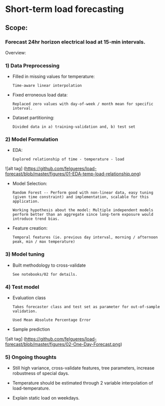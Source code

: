 # Short-term load forecasting

## Scope:

### Forecast 24hr horizon electrical load at 15-min intervals.

Overview:

### 1) Data Preprocessing

-   Filled in missing values for temperature:

        Time-aware linear interpolation

-   Fixed erroneous load data:

        Replaced zero values with day-of-week / month mean for specific interval.

-   Dataset partitioning:

        Divided data in a) training-validation and, b) test set

### 2) Model Formulation

-   EDA:

        Explored relationship of time - temperature - load

![alt tag] (https://github.com/felgueres/load-forecast/blob/master/figures/01-EDA-temp-load-relationship.png)

-   Model Selection:

        Random Forest -- Perform good with non-linear data, easy tuning (given time constraint) and implementation, scalable for this application.

        Working hypothesis about the model: Multiple independent models perform better than an aggregate since long-term exposure would introduce trend bias.

-   Feature creation:

        Temporal features (ie. previous day interval, morning / afternoon peak, min / max temperature)

### 3) Model tuning

-   Built methodology to cross-validate

        See notebooks/02 for details.

### 4) Test model

-   Evaluation class

        Takes forecaster class and test set as parameter for out-of-sample validation.

        Used Mean Absolute Percentage Error

-   Sample prediction

![alt tag] (https://github.com/felgueres/load-forecast/blob/master/figures/02-One-Day-Forecast.png)

### 5) Ongoing thoughts

-   Still high variance, cross-validate features, tree parameters, increase robustness of special days.

-   Temperature should be estimated through 2 variable interpolation of load-temperature.

-   Explain static load on weekdays.
